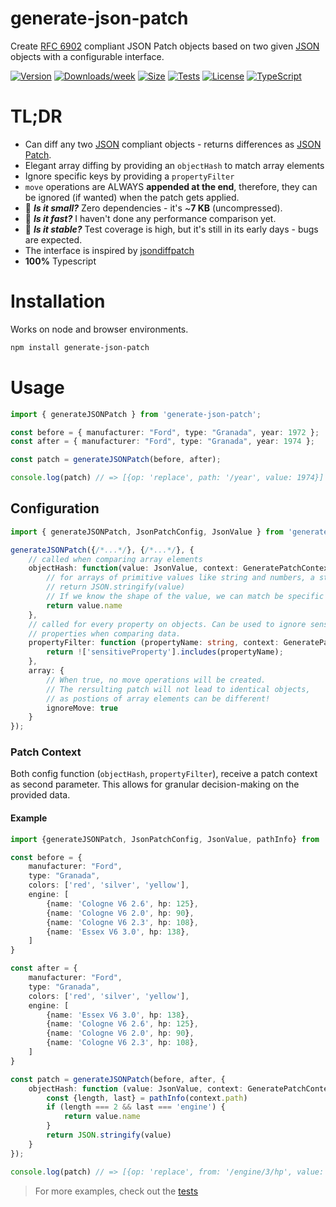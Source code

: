 # generate-json-patch

Create [RFC 6902](https://datatracker.ietf.org/doc/html/rfc6902/) compliant JSON Patch objects based on two given [JSON](https://www.ecma-international.org/publications-and-standards/standards/ecma-404/) objects with a configurable interface. 

[![Version](https://img.shields.io/npm/v/generate-json-patch.svg)](https://npmjs.org/package/generate-json-patch)
[![Downloads/week](https://img.shields.io/npm/dw/generate-json-patch.svg)](https://npmjs.org/package/generate-json-patch)
[![Size](https://img.shields.io/bundlephobia/min/generate-json-patch.svg)](https://npmjs.org/package/generate-json-patch)
[![Tests](https://github.com/marcolink/generate-json-patch/workflows/CI%20Tests/badge.svg?branch=main)](https://github.com/marcolink/generate-json-patch/actions/workflows/test.yml)
[![License](https://img.shields.io/npm/l/generate-json-patch.svg)](https://github.com/marcoxlink/generate-json-patch/blob/main/package.json)
[![TypeScript](https://img.shields.io/badge/%3C%2F%3E-TypeScript-%230074c1.svg)](http://www.typescriptlang.org/)
# TL;DR
- Can diff any two [JSON](https://www.ecma-international.org/publications-and-standards/standards/ecma-404/)  compliant objects - returns differences as [JSON Patch](http://jsonpatch.com/).
- Elegant array diffing by providing an `objectHash` to match array elements
- Ignore specific keys by providing a `propertyFilter`
- `move` operations are ALWAYS **appended at the end**, therefore, they can be ignored (if wanted) when the patch gets applied.
- :paw_prints: ***Is it small?*** Zero dependencies - it's ~**7 KB** (uncompressed).
- :crystal_ball: ***Is it fast?*** I haven't done any performance comparison yet.
- :hatched_chick: ***Is it stable?*** Test coverage is high, but it's still in its early days - bugs are expected.
- The interface is inspired by [jsondiffpatch](https://github.com/benjamine/jsondiffpatch)
- **100%** Typescript

# Installation 
Works on node and browser environments. 
```bash
npm install generate-json-patch
```

# Usage

```typescript
import { generateJSONPatch } from 'generate-json-patch';

const before = { manufacturer: "Ford", type: "Granada", year: 1972 };
const after = { manufacturer: "Ford", type: "Granada", year: 1974 };

const patch = generateJSONPatch(before, after);

console.log(patch) // => [{op: 'replace', path: '/year', value: 1974}]
```

## Configuration

```typescript
import { generateJSONPatch, JsonPatchConfig, JsonValue } from 'generate-json-patch';

generateJSONPatch({/*...*/}, {/*...*/}, {
    // called when comparing array elements
    objectHash: function(value: JsonValue, context: GeneratePatchContext) {
        // for arrays of primitive values like string and numbers, a stringification is sufficent:
        // return JSON.stringify(value)
        // If we know the shape of the value, we can match be specific properties
        return value.name
    },
    // called for every property on objects. Can be used to ignore sensitive or irrelevant 
    // properties when comparing data.
    propertyFilter: function (propertyName: string, context: GeneratePatchContext) {
        return !['sensitiveProperty'].includes(propertyName);
    },
    array: {
        // When true, no move operations will be created. 
        // The rersulting patch will not lead to identical objects, 
        // as postions of array elements can be different!
        ignoreMove: true
    }
});
``` 

### Patch Context
Both config function (`objectHash`, `propertyFilter`), receive a patch context as second parameter.
This allows for granular decision-making on the provided data.

#### Example
```typescript
import {generateJSONPatch, JsonPatchConfig, JsonValue, pathInfo} from 'generate-json-patch';

const before = {
    manufacturer: "Ford",
    type: "Granada",
    colors: ['red', 'silver', 'yellow'],
    engine: [
        {name: 'Cologne V6 2.6', hp: 125},
        {name: 'Cologne V6 2.0', hp: 90},
        {name: 'Cologne V6 2.3', hp: 108},
        {name: 'Essex V6 3.0', hp: 138},
    ]
}

const after = {
    manufacturer: "Ford",
    type: "Granada",
    colors: ['red', 'silver', 'yellow'],
    engine: [
        {name: 'Essex V6 3.0', hp: 138},
        {name: 'Cologne V6 2.6', hp: 125},
        {name: 'Cologne V6 2.0', hp: 90},
        {name: 'Cologne V6 2.3', hp: 108},
    ]
}

const patch = generateJSONPatch(before, after, {
    objectHash: function (value: JsonValue, context: GeneratePatchContext) {
        const {length, last} = pathInfo(context.path)
        if (length === 2 && last === 'engine') {
            return value.name
        }
        return JSON.stringify(value)
    }
});

console.log(patch) // => [{op: 'replace', from: '/engine/3/hp', value: 140}]
```

> For more examples, check out the [tests](./src/index.spec.ts)


